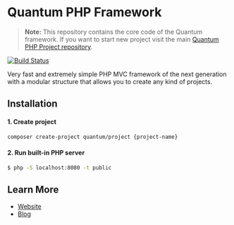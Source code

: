 # Quantum PHP Framework

> **Note:** This repository contains the core code of the Quantum framework. If you want to start new project visit the main [Quantum PHP Project repository](https://github.com/softberg/quantum-framework-php).

[![Build Status](https://travis-ci.org/softberg/quantum-php-core.svg?branch=master)](https://travis-ci.org/softberg/quantum-php-core)

Very fast and extremely simple PHP MVC framework of the next generation with a modular structure that allows you to create any kind of projects.

## Installation

#### 1. Create project
```bash
composer create-project quantum/project {project-name}
```

#### 2. Run built-in PHP server
```bash
$ php -S localhost:8080 -t public
```

## Learn More

- [Website](https://quantum.softberg.org)
- [Blog](http://blog.softberg.org/category/quantum-php-framework/)
